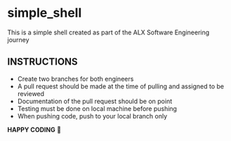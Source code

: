 # simple_shell
This is a simple shell created as part of the ALX Software Engineering journey

## INSTRUCTIONS
* Create two branches for both engineers
* A pull request should be made at the time of pulling and assigned to be reviewed
* Documentation of the pull request should be on point
* Testing must be done on local machine before pushing
* When pushing code, push to your local branch only

**HAPPY CODING** 🥂
